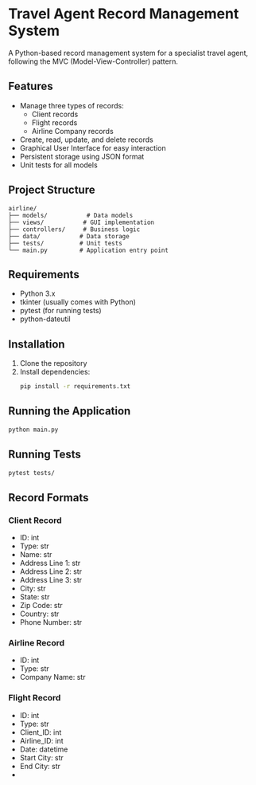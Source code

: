 # Travel Agent Record Management System

A Python-based record management system for a specialist travel agent, following the MVC (Model-View-Controller) pattern.

## Features

- Manage three types of records:
  - Client records
  - Flight records
  - Airline Company records
- Create, read, update, and delete records
- Graphical User Interface for easy interaction
- Persistent storage using JSON format
- Unit tests for all models

## Project Structure

```
airline/
├── models/           # Data models
├── views/           # GUI implementation
├── controllers/     # Business logic
├── data/           # Data storage
├── tests/          # Unit tests
└── main.py         # Application entry point
```

## Requirements

- Python 3.x
- tkinter (usually comes with Python)
- pytest (for running tests)
- python-dateutil

## Installation

1. Clone the repository
2. Install dependencies:
   ```bash
   pip install -r requirements.txt
   ```

## Running the Application

```bash
python main.py
```

## Running Tests

```bash
pytest tests/
```

## Record Formats

### Client Record

- ID: int
- Type: str
- Name: str
- Address Line 1: str
- Address Line 2: str
- Address Line 3: str
- City: str
- State: str
- Zip Code: str
- Country: str
- Phone Number: str

### Airline Record

- ID: int
- Type: str
- Company Name: str

### Flight Record

- ID: int
- Type: str
- Client_ID: int
- Airline_ID: int
- Date: datetime
- Start City: str
- End City: str
-
